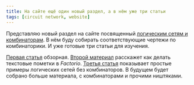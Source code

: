 ```yaml
---
title: На сайте ещё один новый раздел, а в нём уже три статьи
tags: [circuit network, website]
---
```


Представляю новый раздел на сайте посвященный [логическим сетям и комбинаторам](pathname:///CircuitNetwork/). В нём буду собирать соответствующие чертежи по комбинаторики. И уже готовые три статьи для изучения.

<!-- truncate -->

[Первая статья](pathname:///CircuitNetwork/) обзорная. [Второй материал](pathname:///CircuitNetwork/Writing) расскажет как делать текстовые пометки в *Factorio*. [Третья статья](pathname:///CircuitNetwork/SimpleExamples) показывает простые примеры логических сетей без комбинаторов. В будущем будет собрано больше материала, с комбинаторами и прочими ништяками.
